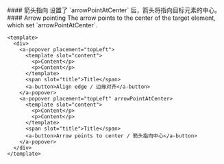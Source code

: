 <cn>
#### 箭头指向
设置了 `arrowPointAtCenter` 后，箭头将指向目标元素的中心。
</cn>

<us>
#### Arrow pointing
The arrow points to the center of the target element, which set `arrowPointAtCenter`.
</us>

```tpl
<template>
  <div>
    <a-popover placement="topLeft">
      <template slot="content">
        <p>Content</p>
        <p>Content</p>
      </template>
      <span slot="title">Title</span>
      <a-button>Align edge / 边缘对齐</a-button>
    </a-popover>
    <a-popover placement="topLeft" arrowPointAtCenter>
      <template slot="content">
        <p>Content</p>
        <p>Content</p>
      </template>
      <span slot="title">Title</span>
      <a-button>Arrow points to center / 箭头指向中心</a-button>
    </a-popover>
  </div>
</template>
```
